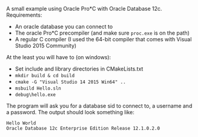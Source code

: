 A small example using Oracle Pro\*C with Oracle Database 12c. Requirements:

  - An oracle database you can connect to
  - The oracle Pro\*C precompiler (and make sure `proc.exe` is on the path)
  - A regular C compiler (I used the 64-bit compiler that comes with Visual Studio 2015 Community)

At the least you will have to (on windows):

  - Set include and library directories in CMakeLists.txt
  - `mkdir build & cd build`
  - `cmake -G "Visual Studio 14 2015 Win64" ..`
  - `msbuild Hello.sln`
  - `debug\hello.exe`

The program will ask you for a database sid to connect to, a username and a password. The output should look something like:
  ```
  Hello World
  Oracle Database 12c Enterprise Edition Release 12.1.0.2.0
  ```
